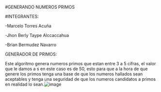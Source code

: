#GENERANDO NUMEROS PRIMOS

#INTEGRANTES:

-Marcelo Torres Acuña

-Jhon Berly Taype Alccaccahua

-Brian Bermudez Navarro

GENERADOR DE PRIMOS:

Este algoritmo genera numeros primos que estan entre 3 a 5 cifras, el valor que le damos a s en este caso es de 50, esto para que a la hora de que genere los primos tenga una base de que los numeros hallados sean aceptables y tenga una seguridad de que los numeros candidatos a primos en realidad lo sean.![image](https://user-images.githubusercontent.com/101947482/171771179-5641c5da-4af9-4a1b-98ce-4a820ae7d66a.png)
